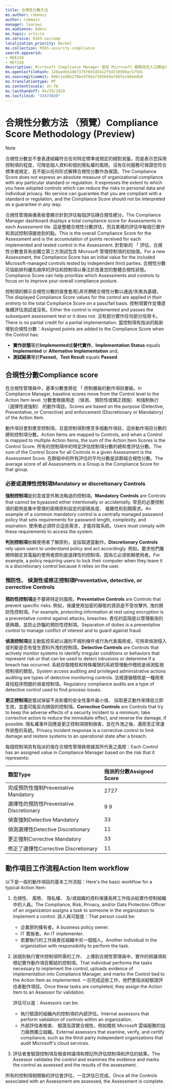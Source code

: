 ```yaml
---
title: 合規性分數方法
ms.author: robmazz
author: robmazz
manager: laurawi
ms.audience: Admin
ms.topic: article
ms.service: O365-seccomp
localization_priority: Normal
ms.collection: M365-security-compliance
search.appverid:
- MOE150
- MET150
description: Microsoft Compliance Manager 是在 Microsoft 服務信任入口網站中的可用工作流程為基礎的風險評估工具。 合規性管理員可讓您追蹤、 指派及驗證與 Microsoft 雲端服務相關的法規合規性活動。
ms.openlocfilehash: 120aede52d67375f60145412f5d210509ac57581
ms.sourcegitcommit: 696c1ed6b270be3f9da7395b49a7d8fec98e6db0
ms.translationtype: MT
ms.contentlocale: zh-TW
ms.lasthandoff: 04/29/2019
ms.locfileid: "33473039"
---
```

# <a name="compliance-score-methodology-preview"></a><span data-ttu-id="bf0c2-104">合規性分數方法 （預覽）</span><span class="sxs-lookup"><span data-stu-id="bf0c2-104">Compliance Score Methodology (Preview)</span></span>

> [!NOTE]
> <span data-ttu-id="bf0c2-p102">合規性分數並不會表達組織符合任何特定標準或規定的絕對測量。而是表示您採用控制項的程度，可降低個人資料和個別隱私權的風險。沒有任何服務可保證您符合標準或規定，且不能以任何形式解釋合規性分數作為保證。</span><span class="sxs-lookup"><span data-stu-id="bf0c2-p102">The Compliance Score does not express an absolute measure of organizational compliance with any particular standard or regulation. It expresses the extent to which you have adopted controls which can reduce the risks to personal data and individual privacy. No service can guarantee that you are compliant with a standard or regulation, and the Compliance Score should not be interpreted as a guarantee in any way.</span></span>

<span data-ttu-id="bf0c2-108">合規性管理員儀表板會顯示針對評估每個評估磚合規性總分。</span><span class="sxs-lookup"><span data-stu-id="bf0c2-108">The Compliance Manager dashboard displays a total compliance score for Assessments in each Assessment tile.</span></span> <span data-ttu-id="bf0c2-109">這是整體合規性分數評估，而且累積的評估中每個已實作和測試控制項接收到的點。</span><span class="sxs-lookup"><span data-stu-id="bf0c2-109">This is the overall Compliance Score for the Assessment and is the accumulation of points received for each implemented and tested control in the Assessment.</span></span> <span data-ttu-id="bf0c2-110">針對新的 「 評估，合規性分數會具有由獨立第三方測試包含 Microsoft 管理控制項的初始值。</span><span class="sxs-lookup"><span data-stu-id="bf0c2-110">For a new Assessment, the Compliance Score has an initial value for the included Microsoft-managed controls tested by independent third parties.</span></span> <span data-ttu-id="bf0c2-111">合規性分數可協助排列優先順序的評估和控制項以專注於改善您的整體合規性狀態。</span><span class="sxs-lookup"><span data-stu-id="bf0c2-111">Compliance Score can help prioritize which Assessments and controls to focus on to improve your overall compliance posture.</span></span>

<span data-ttu-id="bf0c2-112">控制項的顯示合規性分數的值會套用]*其完整*總合規性分數以通過/失敗為基礎。</span><span class="sxs-lookup"><span data-stu-id="bf0c2-112">The displayed Compliance Score values for the control are applied *in their entirety* to the total Compliance Score on a pass/fail basis.</span></span> <span data-ttu-id="bf0c2-113">控制項實作並傳遞後續評估測試或沒有。</span><span class="sxs-lookup"><span data-stu-id="bf0c2-113">Either the control is implemented and passes the subsequent assessment test or it does not.</span></span> <span data-ttu-id="bf0c2-114">沒有部分實作任何部分信用卡。</span><span class="sxs-lookup"><span data-stu-id="bf0c2-114">There is no partial credit for a partial implementation.</span></span> <span data-ttu-id="bf0c2-115">當控制項有指派的點新增到合規性分數：</span><span class="sxs-lookup"><span data-stu-id="bf0c2-115">Assigned points are added to the Compliance Score when the Control has:</span></span>

- <span data-ttu-id="bf0c2-116">**實作狀態**等於**Implemented**或**替代實作**，</span><span class="sxs-lookup"><span data-stu-id="bf0c2-116">**Implementation Status** equals **Implemented** or **Alternative Implementation** and,</span></span>
- <span data-ttu-id="bf0c2-117">**測試結果**等於**Passed**。</span><span class="sxs-lookup"><span data-stu-id="bf0c2-117">**Test Result** equals **Passed**.</span></span>

## <a name="compliance-score"></a><span data-ttu-id="bf0c2-118">合規性分數</span><span class="sxs-lookup"><span data-stu-id="bf0c2-118">Compliance score</span></span>
  
<span data-ttu-id="bf0c2-119">在合規性管理員中，基準分數會將從 「 控制層級的動作項目層級。</span><span class="sxs-lookup"><span data-stu-id="bf0c2-119">In Compliance Manager, baseline scores move from the Control level to the Action Item level.</span></span> <span data-ttu-id="bf0c2-120">分數會根據用途 （偵測、 預防性或矯正措施） 和強制執行 （選擇性或強制） 的動作項目。</span><span class="sxs-lookup"><span data-stu-id="bf0c2-120">Scores are based on the purpose (Detective, Preventative, or Corrective) and enforcement (Discretionary or Mandatory) of the Action Item.</span></span>

<span data-ttu-id="bf0c2-121">動作項目會對應至控制項，且當控制項對應至多個動作項目，這些動作項目分數的總和控制項分數。</span><span class="sxs-lookup"><span data-stu-id="bf0c2-121">Action Items are mapped to Controls, and when a Control is mapped to multiple Action Items, the sum of the Action Item Scores is the Control Score.</span></span> <span data-ttu-id="bf0c2-122">所有的控制項中的特定評估控制項分數的總和會評估分數。</span><span class="sxs-lookup"><span data-stu-id="bf0c2-122">The sum of the Control Score for all Controls in a given Assessment is the Assessment Score.</span></span> <span data-ttu-id="bf0c2-123">在群組中的所有評估的平均分數是該群組合規性分數。</span><span class="sxs-lookup"><span data-stu-id="bf0c2-123">The average score of all Assessments in a Group is the Compliance Score for that group.</span></span>
  
### <a name="mandatory-or-discretionary-controls"></a><span data-ttu-id="bf0c2-124">必要或選擇性控制項</span><span class="sxs-lookup"><span data-stu-id="bf0c2-124">Mandatory or discretionary Controls</span></span>
  
 <span data-ttu-id="bf0c2-125">**強制控制項**是刻意或意外無法略過的控制項。</span><span class="sxs-lookup"><span data-stu-id="bf0c2-125">**Mandatory Controls** are Controls that cannot be bypassed either intentionally or accidentally.</span></span> <span data-ttu-id="bf0c2-126">常見的必要控制項的範例是集中管理的密碼原則設定的密碼長度、 複雜性和到期需求。</span><span class="sxs-lookup"><span data-stu-id="bf0c2-126">An example of a common mandatory control is a centrally managed password policy that sets requirements for password length, complexity, and expiration.</span></span> <span data-ttu-id="bf0c2-127">使用者必須符合這些需求，才能存取系統。</span><span class="sxs-lookup"><span data-stu-id="bf0c2-127">Users must comply with these requirements to access the system.</span></span>
  
 <span data-ttu-id="bf0c2-128">**判別控制項**依賴使用者了解原則，並採取適當動作。</span><span class="sxs-lookup"><span data-stu-id="bf0c2-128">**Discretionary Controls** rely upon users to understand policy and act accordingly.</span></span> <span data-ttu-id="bf0c2-129">例如，要求他們離開時鎖定其電腦的使用者原則是選擇性的控制項，因為它必須依賴使用者。</span><span class="sxs-lookup"><span data-stu-id="bf0c2-129">For example, a policy requiring users to lock their computer when they leave it is a discretionary control because it relies on the user.</span></span>
  
### <a name="preventative-detective-or-corrective-controls"></a><span data-ttu-id="bf0c2-130">預防性、 偵測性或修正控制項</span><span class="sxs-lookup"><span data-stu-id="bf0c2-130">Preventative, detective, or corrective Controls</span></span>
  
 <span data-ttu-id="bf0c2-131">**預防性控制項**是不要將特定的風險。</span><span class="sxs-lookup"><span data-stu-id="bf0c2-131">**Preventative Controls** are Controls that prevent specific risks.</span></span> <span data-ttu-id="bf0c2-132">例如，保護使用加密的靜態的資訊是不受攻擊外, 洩的預防性控制項。</span><span class="sxs-lookup"><span data-stu-id="bf0c2-132">For example, protecting information at rest using encryption is a preventative control against attacks, breaches.</span></span> <span data-ttu-id="bf0c2-133">責任的區隔是以管理衝突的感興趣，並防止詐騙的預防性控制項。</span><span class="sxs-lookup"><span data-stu-id="bf0c2-133">Separation of duties is a preventative control to manage conflict of interest and to guard against fraud.</span></span>
  
 <span data-ttu-id="bf0c2-134">**偵測控制項**是主動監控系統以識別不規則條件或行為代表風險或，可用來偵測侵入或判斷是否有發生資料外洩的控制項。</span><span class="sxs-lookup"><span data-stu-id="bf0c2-134">**Detective Controls** are Controls that actively monitor systems to identify irregular conditions or behaviors that represent risk or that can be used to detect intrusions or determine if a breach has occurred.</span></span> <span data-ttu-id="bf0c2-135">系統存取稽核和特殊權限的系統管理動作稽核是偵測監視控制項的類型。</span><span class="sxs-lookup"><span data-stu-id="bf0c2-135">System access auditing and privileged administrative actions auditing are types of detective monitoring controls.</span></span> <span data-ttu-id="bf0c2-136">法規遵循稽核是一種用來尋找程序問題的偵查控制項。</span><span class="sxs-lookup"><span data-stu-id="bf0c2-136">Regulatory compliance audits are a type of detective control used to find process issues.</span></span>
  
<span data-ttu-id="bf0c2-137">**更正控制項**是嘗試保留不良影響的安全性事件最小值、 採取更正動作來降低立即生效，並盡可能反向損毀的控制項。</span><span class="sxs-lookup"><span data-stu-id="bf0c2-137">**Corrective Controls** are Controls that try to keep the adverse effects of a security incident to a minimum, take corrective action to reduce the immediate effect, and reverse the damage, if possible.</span></span> <span data-ttu-id="bf0c2-138">隱私權事件回應是更正控制項限制損害，並在外洩之後，還原至正常運作狀態的系統。</span><span class="sxs-lookup"><span data-stu-id="bf0c2-138">Privacy incident response is a corrective control to limit damage and restore systems to an operational state after a breach.</span></span>
  
<span data-ttu-id="bf0c2-139">每個控制項具有指派的值在合規性管理員根據其所代表之風險：</span><span class="sxs-lookup"><span data-stu-id="bf0c2-139">Each Control has an assigned value in Compliance Manager based on the risk that it represents:</span></span>

|<span data-ttu-id="bf0c2-140">**類型**</span><span class="sxs-lookup"><span data-stu-id="bf0c2-140">**Type**</span></span>|<span data-ttu-id="bf0c2-141">**指派的分數**</span><span class="sxs-lookup"><span data-stu-id="bf0c2-141">**Assigned Score**</span></span>|
|:-----|:-----|
| <span data-ttu-id="bf0c2-142">完成預防性強制</span><span class="sxs-lookup"><span data-stu-id="bf0c2-142">Preventative Mandatory</span></span> | <span data-ttu-id="bf0c2-143">27</span><span class="sxs-lookup"><span data-stu-id="bf0c2-143">27</span></span> |
| <span data-ttu-id="bf0c2-144">選擇性的預防性</span><span class="sxs-lookup"><span data-stu-id="bf0c2-144">Preventative Discretionary</span></span> | <span data-ttu-id="bf0c2-145">9 </span><span class="sxs-lookup"><span data-stu-id="bf0c2-145">9</span></span> |
| <span data-ttu-id="bf0c2-146">偵查強制</span><span class="sxs-lookup"><span data-stu-id="bf0c2-146">Detective Mandatory</span></span> | <span data-ttu-id="bf0c2-147">3</span><span class="sxs-lookup"><span data-stu-id="bf0c2-147">3</span></span> |
| <span data-ttu-id="bf0c2-148">偵測選擇性</span><span class="sxs-lookup"><span data-stu-id="bf0c2-148">Detective Discretionary</span></span> | <span data-ttu-id="bf0c2-149">1</span><span class="sxs-lookup"><span data-stu-id="bf0c2-149">1</span></span> |
| <span data-ttu-id="bf0c2-150">更正強制</span><span class="sxs-lookup"><span data-stu-id="bf0c2-150">Corrective Mandatory</span></span> | <span data-ttu-id="bf0c2-151">3</span><span class="sxs-lookup"><span data-stu-id="bf0c2-151">3</span></span> |
| <span data-ttu-id="bf0c2-152">修正了選擇性</span><span class="sxs-lookup"><span data-stu-id="bf0c2-152">Corrective Discretionary</span></span> | <span data-ttu-id="bf0c2-153">1</span><span class="sxs-lookup"><span data-stu-id="bf0c2-153">1</span></span> |
  
## <a name="action-item-workflow"></a><span data-ttu-id="bf0c2-154">動作項目工作流程</span><span class="sxs-lookup"><span data-stu-id="bf0c2-154">Action Item workflow</span></span>

<span data-ttu-id="bf0c2-155">以下是一般的動作項目的基本工作流程：</span><span class="sxs-lookup"><span data-stu-id="bf0c2-155">Here's the basic workflow for a typical Action Item:</span></span>
  
1. <span data-ttu-id="bf0c2-156">合規性、 風險、 隱私權、 及/或組織的資料保護長將工作指派給實作控制組織中的人員。</span><span class="sxs-lookup"><span data-stu-id="bf0c2-156">The Compliance, Risk, Privacy, and/or Data Protection Officer of an organization assigns a task to someone in the organization to implement a control.</span></span> <span data-ttu-id="bf0c2-157">該人員可能是：</span><span class="sxs-lookup"><span data-stu-id="bf0c2-157">That person could be:</span></span>

    - <span data-ttu-id="bf0c2-158">企業原則擁有者。</span><span class="sxs-lookup"><span data-stu-id="bf0c2-158">A business policy owner.</span></span>
    - <span data-ttu-id="bf0c2-159">IT 實施者。</span><span class="sxs-lookup"><span data-stu-id="bf0c2-159">An IT implementer.</span></span>
    - <span data-ttu-id="bf0c2-160">若要執行的工作與責任組織中另一個個人。</span><span class="sxs-lookup"><span data-stu-id="bf0c2-160">Another individual in the organization with responsibility to perform the task.</span></span>

2. <span data-ttu-id="bf0c2-161">該個別執行實作控制項所需的工作、 上傳到合規性管理員中，實作的辨識項和標記實作動作項目繫結的控制項。</span><span class="sxs-lookup"><span data-stu-id="bf0c2-161">That individual performs the tasks necessary to implement the control, uploads evidence of implementation into Compliance Manager, and marks the Control tied to the Action Item as implemented.</span></span> <span data-ttu-id="bf0c2-162">一旦完成這些工作，他們會指派給驗證評估者動作項目。</span><span class="sxs-lookup"><span data-stu-id="bf0c2-162">Once these tasks are completed, they assign the Action Item to an Assessor for validation.</span></span>

    <span data-ttu-id="bf0c2-163">評估可以是：</span><span class="sxs-lookup"><span data-stu-id="bf0c2-163">Assessors can be:</span></span>

    - <span data-ttu-id="bf0c2-164">執行驗證的組織內的控制項的內部評估。</span><span class="sxs-lookup"><span data-stu-id="bf0c2-164">Internal assessors that perform validation of controls within an organization.</span></span>
    - <span data-ttu-id="bf0c2-165">外部評估者檢查、 驗證及證實合規性，例如稽核 Microsoft 雲端服務的協力廠商獨立組織。</span><span class="sxs-lookup"><span data-stu-id="bf0c2-165">External assessors that examine, verify, and certify compliance, such as the third-party independent organizations that audit Microsoft's cloud services.</span></span>

3. <span data-ttu-id="bf0c2-166">評估者會驗證控制項及檢查辨識項和標記所評估控制項和評估的結果。</span><span class="sxs-lookup"><span data-stu-id="bf0c2-166">The Assessor validates the control and examines the evidence and marks the control as assessed and the results of the assessment.</span></span>

<span data-ttu-id="bf0c2-167">所有的控制項相關聯的評估會評估，一旦評估已完成。</span><span class="sxs-lookup"><span data-stu-id="bf0c2-167">Once all the Controls associated with an Assessment are assessed, the Assessment is complete.</span></span>